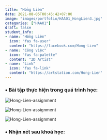 ```yaml
---
title: "Hồng Liên"
date: 2021-08-05T00:45:42+07:00
image: "images/portfolio/HAA01_HongLien3.jpg"
categories: ["HAA01"]
draft: false
student_info:
- name: "Hồng Liên"
  icon: "fas fa-user"
  content: "https://facebook.com/Hong-Lien"
- name: "Công việc"
  icon: "fas fa-palette"
  content: "2D Artist"
- name: "Link"
  icon: "fas fa-link"
  content: "https://artstation.com/Hong-Lien"
---
```



### • Bài tập thực hiện trong quá trình học:

![Hong-Lien-assignment](/images/portfolio/HAA01_HongLien1.jpg)

![Hong-Lien-assignment](/images/portfolio/HAA01_HongLien2.jpg)

![Hong-Lien-assignment](/images/portfolio/HAA01_HongLien4.jpg)


### • Nhận xét sau khoá học:
